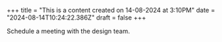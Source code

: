 +++
title = "This is a content created on 14-08-2024 at 3:10PM"
date = "2024-08-14T10:24:22.386Z"
draft = false
+++

  Schedule a meeting with the design team.
        